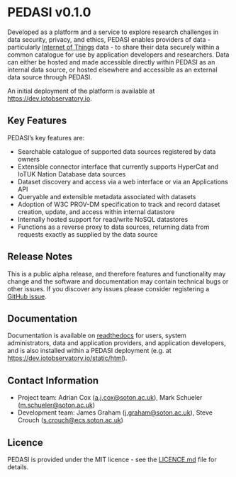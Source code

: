 # PEDASI v0.1.0

Developed as a platform and a service to explore research challenges in data security, privacy, and ethics, PEDASI enables providers of data - particularly [Internet of Things](https://en.wikipedia.org/wiki/Internet_of_things) data - to share their data securely within a common catalogue for use by application developers and researchers. Data can either be hosted and made accessible directly within PEDASI as an internal data source, or hosted elsewhere and accessible as an external data source through PEDASI.

An initial deployment of the platform is available at https://dev.iotobservatory.io.

## Key Features

PEDASI’s key features are:

 - Searchable catalogue of supported data sources registered by data owners
 - Extensible connector interface that currently supports HyperCat and IoTUK Nation Database data sources
 - Dataset discovery and access via a web interface or via an Applications API
 - Queryable and extensible metadata associated with datasets
 - Adoption of W3C PROV-DM specification to track and record dataset creation, update, and access within internal datastore
 - Internally hosted support for read/write NoSQL datastores
 - Functions as a reverse proxy to data sources, returning data from requests exactly as supplied by the data source

## Release Notes

This is a public alpha release, and therefore features and functionality may change and the software and documentation may contain technical bugs or other issues. If you discover any issues please consider registering a [GitHub issue](https://github.com/PEDASI/PEDASI/issues).

## Documentation

Documentation is available on [readthedocs](https://pedasi.readthedocs.io/en/master/) for users, system administrators, data and application providers, and application developers, and is also installed within a PEDASI deployment (e.g. at https://dev.iotobservatory.io/static/html).

## Contact Information

 - Project team: Adrian Cox (a.j.cox@soton.ac.uk), Mark Schueler (m.schueler@soton.ac.uk)
 - Development team: James Graham (j.graham@soton.ac.uk), Steve Crouch (s.crouch@ecs.soton.ac.uk)

## Licence

PEDASI is provided under the MIT licence - see the [LICENCE.md](LICENCE.md) file for details.

